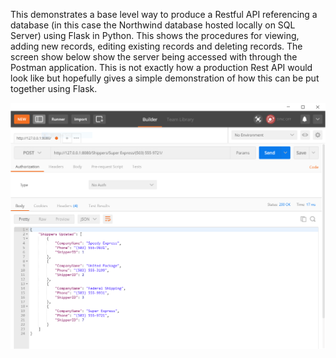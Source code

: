 This demonstrates a base level way to produce a Restful API referencing a database (in this case the Northwind database hosted locally on SQL Server) using Flask in Python.  This shows the procedures for viewing, adding new records, editing existing records and deleting records.  The screen show below show the server being accessed with through the Postman application.  This is not exactly how a production Rest API would look like but hopefully gives a simple demonstration of how this can be put together using Flask. 


![](Postman.PNG)
